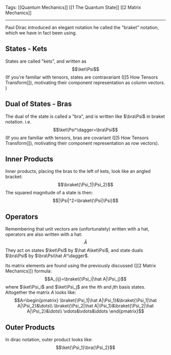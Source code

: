 Tags: [[Quantum Mechanics]] [[1 The Quantum State]] [[2 Matrix Mechanics]]
___
Paul Dirac introduced an elegant notation he called the "braket" notation, which we have in fact been using. 
## States - Kets
States are called "kets", and written as $$\ket\Psi$$ (If you're familiar with tensors, states are contravariant ([[5 How Tensors Transform]]), motivating their component representation as column vectors. )
## Dual of States - Bras
The dual of the state is called a "bra", and is written like $\bra\Psi$ in braket notation. i.e. 
$$\ket\Psi^\dagger=\bra\Psi$$(If you are familiar with tensors, bras are covariant ([[5 How Tensors Transform]]), motivating their component representation as row vectors). 
## Inner Products
Inner products, placing the bras to the left of kets, look like an angled bracket:
$$\braket{\Psi_1|\Psi_2}$$
The squared magnitude of a state is then:
$$|\Psi|^2=\braket{\Psi|\Psi}$$
## Operators
Remembering that unit vectors are (unfortunately) written with a hat, operators are also written with a hat: $$\hat A$$
They act on states $\ket\Psi$ by $\hat A\ket\Psi$, and state duals $\bra\Psi$ by $\bra\Psi\hat A^\dagger$.

Its matrix elements are found using the previously discussed ([[2 Matrix Mechanics]]) formula:
$$A_{ij}=\braket{\Psi_i|\hat A|\Psi_j}$$
where $\ket\Psi_i$ and $\ket\Psi_j$ are the $i$th and $j$th basis states. Altogether the matrix $A$ looks like:
$$A=\begin{pmatrix} \braket{\Psi_1|\hat A|\Psi_1}&\braket{\Psi_1|\hat A|\Psi_2}&\dots\\
\braket{\Psi_2|\hat A|\Psi_1}&\braket{\Psi_2|\hat A|\Psi_2}&\dots\\
\vdots&\vdots&\ddots
\end{pmatrix}$$
## Outer Products
In dirac notation, outer product looks like:
$$\ket{\Psi_1}\bra{\Psi_2}$$
